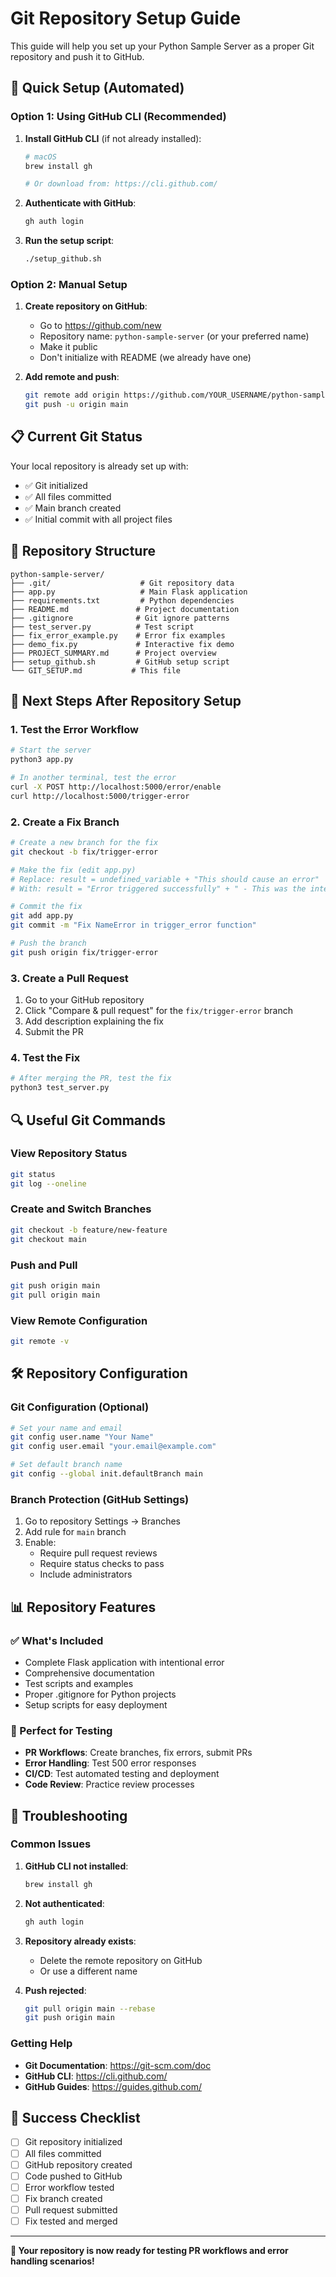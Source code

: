 # Git Repository Setup Guide

This guide will help you set up your Python Sample Server as a proper Git repository and push it to GitHub.

## 🚀 Quick Setup (Automated)

### Option 1: Using GitHub CLI (Recommended)

1. **Install GitHub CLI** (if not already installed):
   ```bash
   # macOS
   brew install gh
   
   # Or download from: https://cli.github.com/
   ```

2. **Authenticate with GitHub**:
   ```bash
   gh auth login
   ```

3. **Run the setup script**:
   ```bash
   ./setup_github.sh
   ```

### Option 2: Manual Setup

1. **Create repository on GitHub**:
   - Go to https://github.com/new
   - Repository name: `python-sample-server` (or your preferred name)
   - Make it public
   - Don't initialize with README (we already have one)

2. **Add remote and push**:
   ```bash
   git remote add origin https://github.com/YOUR_USERNAME/python-sample-server.git
   git push -u origin main
   ```

## 📋 Current Git Status

Your local repository is already set up with:
- ✅ Git initialized
- ✅ All files committed
- ✅ Main branch created
- ✅ Initial commit with all project files

## 🔧 Repository Structure

```
python-sample-server/
├── .git/                    # Git repository data
├── app.py                   # Main Flask application
├── requirements.txt         # Python dependencies
├── README.md               # Project documentation
├── .gitignore              # Git ignore patterns
├── test_server.py          # Test script
├── fix_error_example.py    # Error fix examples
├── demo_fix.py             # Interactive fix demo
├── PROJECT_SUMMARY.md      # Project overview
├── setup_github.sh         # GitHub setup script
└── GIT_SETUP.md           # This file
```

## 🎯 Next Steps After Repository Setup

### 1. Test the Error Workflow

```bash
# Start the server
python3 app.py

# In another terminal, test the error
curl -X POST http://localhost:5000/error/enable
curl http://localhost:5000/trigger-error
```

### 2. Create a Fix Branch

```bash
# Create a new branch for the fix
git checkout -b fix/trigger-error

# Make the fix (edit app.py)
# Replace: result = undefined_variable + "This should cause an error"
# With: result = "Error triggered successfully" + " - This was the intentional error"

# Commit the fix
git add app.py
git commit -m "Fix NameError in trigger_error function"

# Push the branch
git push origin fix/trigger-error
```

### 3. Create a Pull Request

1. Go to your GitHub repository
2. Click "Compare & pull request" for the `fix/trigger-error` branch
3. Add description explaining the fix
4. Submit the PR

### 4. Test the Fix

```bash
# After merging the PR, test the fix
python3 test_server.py
```

## 🔍 Useful Git Commands

### View Repository Status
```bash
git status
git log --oneline
```

### Create and Switch Branches
```bash
git checkout -b feature/new-feature
git checkout main
```

### Push and Pull
```bash
git push origin main
git pull origin main
```

### View Remote Configuration
```bash
git remote -v
```

## 🛠️ Repository Configuration

### Git Configuration (Optional)
```bash
# Set your name and email
git config user.name "Your Name"
git config user.email "your.email@example.com"

# Set default branch name
git config --global init.defaultBranch main
```

### Branch Protection (GitHub Settings)
1. Go to repository Settings → Branches
2. Add rule for `main` branch
3. Enable:
   - Require pull request reviews
   - Require status checks to pass
   - Include administrators

## 📊 Repository Features

### ✅ What's Included
- Complete Flask application with intentional error
- Comprehensive documentation
- Test scripts and examples
- Proper .gitignore for Python projects
- Setup scripts for easy deployment

### 🎯 Perfect for Testing
- **PR Workflows**: Create branches, fix errors, submit PRs
- **Error Handling**: Test 500 error responses
- **CI/CD**: Test automated testing and deployment
- **Code Review**: Practice review processes

## 🚨 Troubleshooting

### Common Issues

1. **GitHub CLI not installed**:
   ```bash
   brew install gh
   ```

2. **Not authenticated**:
   ```bash
   gh auth login
   ```

3. **Repository already exists**:
   - Delete the remote repository on GitHub
   - Or use a different name

4. **Push rejected**:
   ```bash
   git pull origin main --rebase
   git push origin main
   ```

### Getting Help

- **Git Documentation**: https://git-scm.com/doc
- **GitHub CLI**: https://cli.github.com/
- **GitHub Guides**: https://guides.github.com/

## 🎉 Success Checklist

- [ ] Git repository initialized
- [ ] All files committed
- [ ] GitHub repository created
- [ ] Code pushed to GitHub
- [ ] Error workflow tested
- [ ] Fix branch created
- [ ] Pull request submitted
- [ ] Fix tested and merged

---

**🎯 Your repository is now ready for testing PR workflows and error handling scenarios!** 
